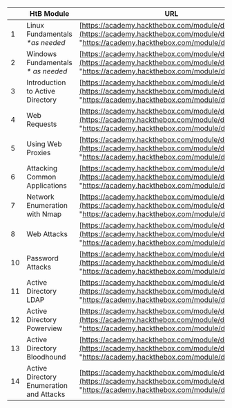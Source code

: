 |     | **HtB Module**                           | **URL**                                                                                                                                                    | Completed |
| --- | ---------------------------------------- | ---------------------------------------------------------------------------------------------------------------------------------------------------------- | --------- |
| 1   | Linux Fundamentals _*as needed_          | [https://academy.hackthebox.com/module/details/18](https://academy.hackthebox.com/module/details/18 "https://academy.hackthebox.com/module/details/18")    |           |
| 2   | Windows Fundamentals _* as needed_       | [https://academy.hackthebox.com/module/details/49](https://academy.hackthebox.com/module/details/49 "https://academy.hackthebox.com/module/details/49")    |           |
| 3   | Introduction to Active Directory         | [https://academy.hackthebox.com/module/details/74](https://academy.hackthebox.com/module/details/74 "https://academy.hackthebox.com/module/details/74")    | True      |
| 4   | Web Requests                             | [https://academy.hackthebox.com/module/details/35](https://academy.hackthebox.com/module/details/35 "https://academy.hackthebox.com/module/details/35")    | True      |
| 5   | Using Web Proxies                        | [https://academy.hackthebox.com/module/details/110](https://academy.hackthebox.com/module/details/110 "https://academy.hackthebox.com/module/details/110") | True      |
| 6   | Attacking Common Applications            | [https://academy.hackthebox.com/module/details/113](https://academy.hackthebox.com/module/details/113 "https://academy.hackthebox.com/module/details/113") |           |
| 7   | Network Enumeration with Nmap            | [https://academy.hackthebox.com/module/details/19](https://academy.hackthebox.com/module/details/19 "https://academy.hackthebox.com/module/details/19")    |           |
| 8   | Web Attacks                              | [https://academy.hackthebox.com/module/details/134](https://academy.hackthebox.com/module/details/134 "https://academy.hackthebox.com/module/details/134") | True      |
| 10  | Password Attacks                         | [https://academy.hackthebox.com/module/details/147](https://academy.hackthebox.com/module/details/147 "https://academy.hackthebox.com/module/details/147") |           |
| 11  | Active Directory LDAP                    | [https://academy.hackthebox.com/module/details/22](https://academy.hackthebox.com/module/details/22 "https://academy.hackthebox.com/module/details/22")    |           |
| 12  | Active Directory Powerview               | [https://academy.hackthebox.com/module/details/68](https://academy.hackthebox.com/module/details/68 "https://academy.hackthebox.com/module/details/68")    |           |
| 13  | Active Directory Bloodhound              | [https://academy.hackthebox.com/module/details/69](https://academy.hackthebox.com/module/details/69 "https://academy.hackthebox.com/module/details/69")    |           |
| 14  | Active Directory Enumeration and Attacks | [https://academy.hackthebox.com/module/details/143](https://academy.hackthebox.com/module/details/143 "https://academy.hackthebox.com/module/details/143") |           |